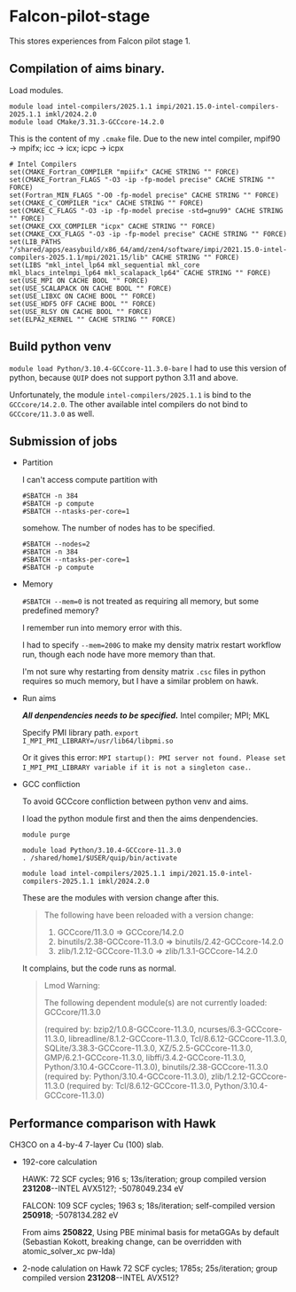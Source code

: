 # Falcon-pilot-stage

This stores experiences from Falcon pilot stage 1.

## Compilation of aims binary.

Load modules.
```
module load intel-compilers/2025.1.1 impi/2021.15.0-intel-compilers-2025.1.1 imkl/2024.2.0
module load CMake/3.31.3-GCCcore-14.2.0
```
This is the content of my ```.cmake``` file. 
Due to the new intel compiler, mpif90 &rarr; mpifx; icc &rarr; icx; icpc &rarr; icpx
```
# Intel Compilers
set(CMAKE_Fortran_COMPILER "mpiifx" CACHE STRING "" FORCE)
set(CMAKE_Fortran_FLAGS "-O3 -ip -fp-model precise" CACHE STRING "" FORCE)
set(Fortran_MIN_FLAGS "-O0 -fp-model precise" CACHE STRING "" FORCE)
set(CMAKE_C_COMPILER "icx" CACHE STRING "" FORCE)
set(CMAKE_C_FLAGS "-O3 -ip -fp-model precise -std=gnu99" CACHE STRING "" FORCE)
set(CMAKE_CXX_COMPILER "icpx" CACHE STRING "" FORCE)
set(CMAKE_CXX_FLAGS "-O3 -ip -fp-model precise" CACHE STRING "" FORCE)
set(LIB_PATHS "/shared/apps/easybuild/x86_64/amd/zen4/software/impi/2021.15.0-intel-compilers-2025.1.1/mpi/2021.15/lib" CACHE STRING "" FORCE)
set(LIBS "mkl_intel_lp64 mkl_sequential mkl_core mkl_blacs_intelmpi_lp64 mkl_scalapack_lp64" CACHE STRING "" FORCE)
set(USE_MPI ON CACHE BOOL "" FORCE)
set(USE_SCALAPACK ON CACHE BOOL "" FORCE)
set(USE_LIBXC ON CACHE BOOL "" FORCE)
set(USE_HDF5 OFF CACHE BOOL "" FORCE)
set(USE_RLSY ON CACHE BOOL "" FORCE)
set(ELPA2_KERNEL "" CACHE STRING "" FORCE)
```

## Build python venv

```module load Python/3.10.4-GCCcore-11.3.0-bare```
I had to use this version of python, because ```QUIP``` does not support python 3.11 and above.

Unfortunately, the module ```intel-compilers/2025.1.1``` is bind to the ```GCCcore/14.2.0```. 
The other available intel compilers do not bind to ```GCCcore/11.3.0``` as well.


## Submission of jobs
+ Partition

  I can't access compute partition with
  ```
  #SBATCH -n 384
  #SBATCH -p compute
  #SBATCH --ntasks-per-core=1
  ```
  somehow.
  The number of nodes has to be specified.
  ```
  #SBATCH --nodes=2
  #SBATCH -n 384
  #SBATCH --ntasks-per-core=1
  #SBATCH -p compute
  ```
  
   
+ Memory

  ```#SBATCH --mem=0``` is not treated as requiring all memory, but some predefined memory? 
  
  I remember run into memory error with this. 

  I had to specify ```--mem=200G``` to make my density matrix restart workflow run, though each node have more memory than that.
  
  I'm not sure why restarting from density matrix ```.csc``` files in python requires so much memory, but I have a similar problem on hawk.

+ Run aims

  ***All denpendencies needs to be specified.*** Intel compiler; MPI; MKL
  
  Specify PMI library path. 
  ```export I_MPI_PMI_LIBRARY=/usr/lib64/libpmi.so```

  Or it gives this error: ```MPI startup(): PMI server not found. Please set I_MPI_PMI_LIBRARY variable if it is not a singleton case.```.

+ GCC confliction

  To avoid GCCcore confliction between python venv and aims.

  I load the python module first and then the aims denpendencies.
  ```
  module purge

  module load Python/3.10.4-GCCcore-11.3.0
  . /shared/home1/$USER/quip/bin/activate
  
  module load intel-compilers/2025.1.1 impi/2021.15.0-intel-compilers-2025.1.1 imkl/2024.2.0
  ```
  
  These are the modules with version change after this.
  >The following have been reloaded with a version change:
  >1) GCCcore/11.3.0 => GCCcore/14.2.0
  >2) binutils/2.38-GCCcore-11.3.0 => binutils/2.42-GCCcore-14.2.0
  >3) zlib/1.2.12-GCCcore-11.3.0 => zlib/1.3.1-GCCcore-14.2.0

  It complains, but the code runs as normal.
  >Lmod Warning:
  >
  >The following dependent module(s) are not currently loaded: GCCcore/11.3.0
  >
  >(required by: bzip2/1.0.8-GCCcore-11.3.0, ncurses/6.3-GCCcore-11.3.0,
  >libreadline/8.1.2-GCCcore-11.3.0, Tcl/8.6.12-GCCcore-11.3.0,
  >SQLite/3.38.3-GCCcore-11.3.0, XZ/5.2.5-GCCcore-11.3.0,
  >GMP/6.2.1-GCCcore-11.3.0, libffi/3.4.2-GCCcore-11.3.0,
  >Python/3.10.4-GCCcore-11.3.0), binutils/2.38-GCCcore-11.3.0 (required by:
  >Python/3.10.4-GCCcore-11.3.0), zlib/1.2.12-GCCcore-11.3.0 (required by:
  >Tcl/8.6.12-GCCcore-11.3.0, Python/3.10.4-GCCcore-11.3.0)

## Performance comparison with Hawk

CH3CO on a 4-by-4 7-layer Cu (100) slab.

+ 192-core calculation
  
  HAWK: 72 SCF cycles; 916 s; 13s/iteration; group compiled version **231208**--INTEL AVX512?; -5078049.234 eV
  
  FALCON: 109 SCF cycles; 1963 s; 18s/iteration; self-compiled version **250918**; -5078134.282 eV

  From aims **250822**,
  Using PBE minimal basis for metaGGAs by default (Sebastian Kokott, breaking change, can be overridden with atomic_solver_xc pw-lda)

+ 2-node calulation on Hawk
  72 SCF cycles; 1785s; 25s/iteration; group compiled version **231208**--INTEL AVX512?




  
